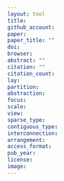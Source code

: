 ```yaml
---
layout: tool
title:
github_account:
paper:
paper_title: ""
doi:
browser:
abstract: ""
citation: ""
citation_count:
lay:
partition:
abstraction:
focus:
scale:
view:
sparse_type:
contiguous_type:
interconnection:
arrangement:
access_format:
pub_year:
license:
image:
---
```

